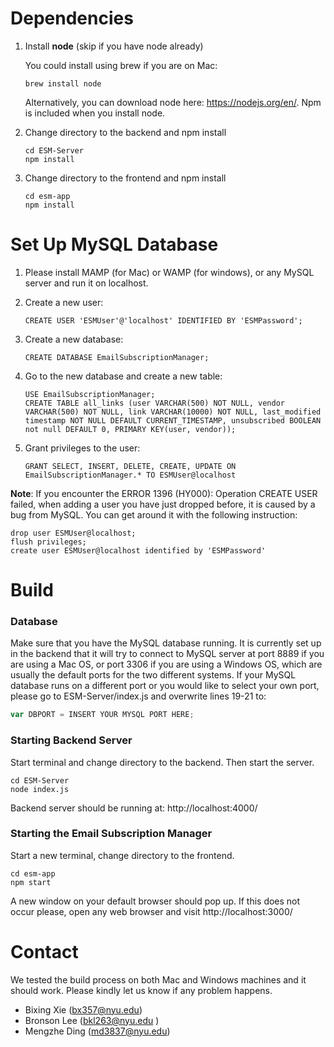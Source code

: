 # Dependencies
1. Install **node** (skip if you have node already)

   You could install using brew if you are on Mac:

   ```shell
   brew install node
   ```

   Alternatively, you can download node here: https://nodejs.org/en/. Npm is included when you install node.

2. Change directory to the backend and npm install

   ```shell
   cd ESM-Server
   npm install
   ```

3. Change directory to the frontend and npm install

   ```shell
   cd esm-app
   npm install
   ```



# Set Up MySQL Database

1. Please install MAMP (for Mac) or WAMP (for windows), or any MySQL server and run it on localhost.

2. Create a new user:

   ```mysql
   CREATE USER 'ESMUser'@'localhost' IDENTIFIED BY 'ESMPassword';
   ```

3. Create a new database:

   ```mysql
   CREATE DATABASE EmailSubscriptionManager;
   ```

4. Go to the new database and create a new table:

   ```mysql
   USE EmailSubscriptionManager;
   CREATE TABLE all_links (user VARCHAR(500) NOT NULL, vendor VARCHAR(500) NOT NULL, link VARCHAR(10000) NOT NULL, last_modified timestamp NOT NULL DEFAULT CURRENT_TIMESTAMP, unsubscribed BOOLEAN not null DEFAULT 0, PRIMARY KEY(user, vendor));
   ```

5. Grant privileges to the user:

   ```mysql
   GRANT SELECT, INSERT, DELETE, CREATE, UPDATE ON EmailSubscriptionManager.* TO ESMUser@localhost
   ```

**Note**: If you encounter the ERROR 1396 (HY000): Operation CREATE USER failed, when adding a user you have just dropped before, it is caused by a bug from MySQL. You can get around it with the following instruction:

```mysql
drop user ESMUser@localhost;
flush privileges;
create user ESMUser@localhost identified by 'ESMPassword'
```

# Build

### Database

Make sure that you have the MySQL database running. It is currently set up in the backend that it will try to connect to MySQL server at port 8889 if you are using a Mac OS, or port 3306 if you are using a Windows OS, which are usually the default ports for the two different systems. If your MySQL database runs on a different port or you would like to select your own port, please go to ESM-Server/index.js and overwrite lines 19-21 to:
```javascript
var DBPORT = INSERT YOUR MYSQL PORT HERE;
```

### Starting Backend Server

Start terminal and change directory to the backend. Then start the server.
```shell
cd ESM-Server
node index.js
```
Backend server should be running at: http://localhost:4000/

### Starting the Email Subscription Manager

Start a new terminal, change directory to the frontend.

```shell
cd esm-app
npm start
```

A new window on your default browser should pop up. If this does not occur please, open any web browser and visit http://localhost:3000/



# Contact

We tested the build process on both Mac and Windows machines and it should work. Please kindly let us know if any problem happens.


* Bixing Xie (bx357@nyu.edu)
* Bronson Lee (bkl263@nyu.edu )
* Mengzhe Ding (md3837@nyu.edu)
